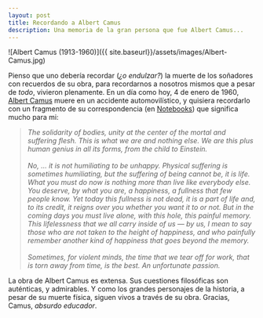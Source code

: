 ```yaml
---
layout: post
title: Recordando a Albert Camus
description: Una memoria de la gran persona que fue Albert Camus...
---
```

![Albert Camus (1913-1960)]({{ site.baseurl}}/assets/images/Albert-Camus.jpg)

Pienso que uno debería recordar (*¿o endulzar?*) la muerte de los soñadores con recuerdos de su obra, para recordarnos a nosotros mismos que a pesar de *todo*, vivieron plenamente. En un día como hoy, 4 de enero de 1960, [Albert Camus](https://es.wikipedia.org/wiki/Albert_Camus) muere en un accidente automovilístico, y quisiera recordarlo con un fragmento de su correspondencia (en [Notebooks](http://www.amazon.com/Notebooks-1951-1959-Volume-Albert-Camus/dp/156663850X)) que significa mucho para mi: 

> *The solidarity of bodies, unity at the center of the mortal and suffering flesh. This is what we are and nothing else. We are this plus human genius in all its forms, from the child to Einstein.*<br><br>
> *No, … it is not humiliating to be unhappy. Physical suffering is sometimes humiliating, but the suffering of being cannot be, it is life. What you must do now is nothing more than live like everybody else. You deserve, by what you are, a happiness, a fullness that few people know. Yet today this fullness is not dead, it is a part of life and, to its credit, it reigns over you whether you want it to or not. But in the coming days you must live alone, with this hole, this painful memory. This lifelessness that we all carry inside of us &mdash; by us, I mean to say those who are not taken to the height of happiness, and who painfully remember another kind of happiness that goes beyond the memory.*<br><br>
> *Sometimes, for violent minds, the time that we tear off for work, that is torn away from time, is the best. An unfortunate passion.*

La obra de Albert Camus es extensa. Sus cuestiones filosóficas son auténticas, y admirables. Y como los grandes personajes de la historia, a pesar de su muerte física, siguen vivos a través de su obra. Gracias, Camus, *absurdo educador*.
